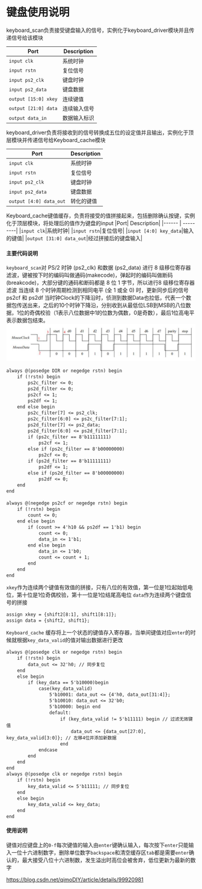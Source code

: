 
# 键盘使用说明
keyboard_scan负责接受键盘输入的信号，实例化于keyboard_driver模块并且传递信号给该模块

|Port| Description|
|------ | ---------|
|`input clk`|系统时钟|
|`input rstn`|复位信号|
|`input ps2_clk`|键盘时钟|
|`input ps2_data`|键盘数据|
|`output [15:0] xkey`|连续键值|
|`output [21:0] data`|连续输入信号|
|`output data_in`|数据输入标识|

keyboard_driver负责将接收到的信号转换成五位的设定值并且输出，实例化于顶层模块并传递信号给Keyboard_cache模块

|Port| Description|
|------ | ---------|
|`input clk`|系统时钟|
|`input rstn`|复位信号|
|`input ps2_clk`|键盘时钟|
|`input ps2_data`|键盘数据|
|`output [4:0] data_out`|转化的键值|

Keyboard_cache键值缓存，负责将接受的值拼接起来，包括删除确认按键，实例化于顶层模块，将处理后的值作为键盘的input
|Port| Description|
|------ | ---------|
|`input clk`|系统时钟|
|`input rstn`|复位信号|
|`input [4:0] key_data`|输入的键值|
|`output [31:0] data_out`|经过拼接后的键盘输入|

#### 主要代码说明
`keyboard_scan`对 PS/2 时钟 (ps2_clk) 和数据 (ps2_data) 进行 8 级移位寄存器滤波，键被按下时的编码叫做通码(makecode)，弹起时的编码叫做断码(breakcode)，大部分键的通码和断码都是 8 位 1 字节，所以进行8 级移位寄存器滤波
当连续 8 个时钟周期检测到相同电平 (全 1 或全 0) 时，更新同步后的信号 ps2cf 和 ps2df
当时钟Clock的下降沿时，侦测到数据Data也拉低，代表一个数据包传送出来，之后的10个时钟下降沿，分别收到从最低位LSB到MSB的八位数据，1位的奇偶校验（1表示八位数据中1的位数为偶数，0是奇数），最后1位高电平表示数据包结束。
![alt text](image.png)
```
always @(posedge DIR or negedge rstn) begin
    if (!rstn) begin
        ps2c_filter <= 0;
        ps2d_filter <= 0;
        ps2cf <= 1;
        ps2df <= 1;
    end else begin
        ps2c_filter[7] <= ps2_clk;
        ps2c_filter[6:0] <= ps2c_filter[7:1];
        ps2d_filter[7] <= ps2_data;
        ps2d_filter[6:0] <= ps2d_filter[7:1];
        if (ps2c_filter == 8'b11111111)
            ps2cf <= 1;
        else if (ps2c_filter == 8'b00000000)
            ps2cf <= 0;
        if (ps2d_filter == 8'b11111111)
            ps2df <= 1;
        else if (ps2d_filter == 8'b00000000)
            ps2df <= 0;
    end
end

always @(negedge ps2cf or negedge rstn) begin
    if (!rstn) begin
        count <= 0;
    end else begin
        if (count >= 4'h10 && ps2df == 1'b1) begin
            count <= 0;
            data_in <= 1'b1;
        end else begin
            data_in <= 1'b0;
            count <= count + 1;
        end
    end
end
```
`xkey`作为连续两个键值有效值的拼接，只有八位的有效值，第一位是1位起始低电位，第十位是1位奇偶校验，第十一位是1位结尾高电位
`data`作为连续两个键盘信号的拼接
```
assign xkey = {shift2[8:1], shift1[8:1]};
assign data = {shift2, shift1};
```
`Keyboard_cache`
缓存将上一个状态的键值存入寄存器，当单间键值对应`enter`的时候就根据`key_data_valid`的值对输出数据进行更改
```
always @(posedge clk or negedge rstn) begin
    if (!rstn) begin
        data_out <= 32'h0; // 同步复位
    end
    else begin
        if (key_data == 5'b10000)begin
            case(key_data_valid)
                5'b10001: data_out <= {4'h0, data_out[31:4]}; 
                5'b10010: data_out <= 32'b0;
                5'b10000: begin end
                default: 
                    if (key_data_valid != 5'b11111) begin // 过滤无效键值
                        data_out <= {data_out[27:0], key_data_valid[3:0]}; // 左移4位并添加新数据
                    end
            endcase
        end
    end
end
always @(posedge clk or negedge rstn) begin
    if (!rstn) begin
        key_data_valid <= 5'b11111; // 同步复位
    end
    else begin
        key_data_valid <= key_data; 
    end
end
```

#### 使用说明
键值对应键盘上的`0-f`每次键值的输入由`enter`键确认输入，每次按下`enter`只能输入一位十六进制数字，删除单位数字`backspace`和清空缓存区`tab`都是需要`enter`确认的，最大接受八位十六进制数，发生溢出时高位会被舍弃，低位更新为最新的数字

https://blog.csdn.net/qimoDIY/article/details/99920981